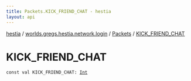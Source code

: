 ```yaml
---
title: Packets.KICK_FRIEND_CHAT - hestia
layout: api
---
```


<div class='api-docs-breadcrumbs'><a href="../../index.html">hestia</a> / <a href="../index.html">worlds.gregs.hestia.network.login</a> / <a href="index.html">Packets</a> / <a href="./-k-i-c-k_-f-r-i-e-n-d_-c-h-a-t.html">KICK_FRIEND_CHAT</a></div>

# KICK_FRIEND_CHAT

<div class="signature"><code><span class="keyword">const</span> <span class="keyword">val </span><span class="identifier">KICK_FRIEND_CHAT</span><span class="symbol">: </span><a href="https://kotlinlang.org/api/latest/jvm/stdlib/kotlin/-int/index.html"><span class="identifier">Int</span></a></code></div>
